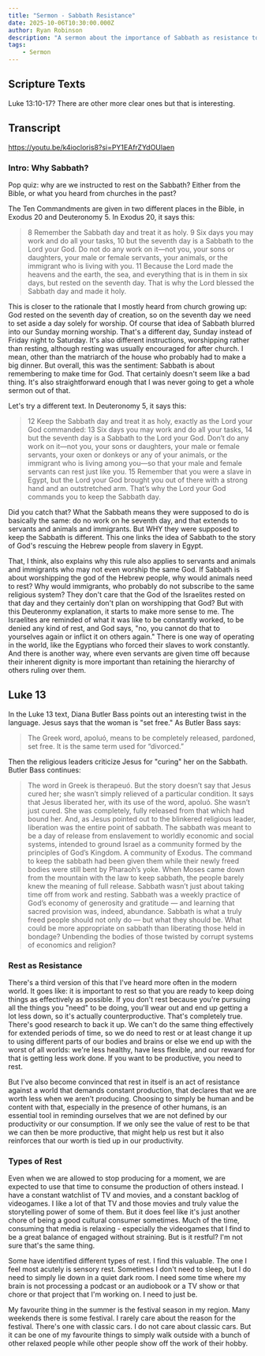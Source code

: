 ```yaml
---
title: "Sermon - Sabbath Resistance"
date: 2025-10-06T10:30:00.000Z
author: Ryan Robinson
description: "A sermon about the importance of Sabbath as resistance to the constant production and consumption of Empire."
tags:
    - Sermon
---
```


## Scripture Texts

Luke 13:10-17? There are other more clear ones but that is interesting.

## Transcript

https://youtu.be/k4iocloris8?si=PY1EAfrZYdOUlaen


### Intro: Why Sabbath?

Pop quiz: why are we instructed to rest on the Sabbath? Either from the Bible, or what you heard from churches in the past?

The Ten Commandments are given in two different places in the Bible, in Exodus 20 and Deuteronomy 5. In Exodus 20, it says this:

> 8 Remember the Sabbath day and treat it as holy. 9 Six days you may work and do all your tasks, 10 but the seventh day is a Sabbath to the Lord your God. Do not do any work on it—not you, your sons or daughters, your male or female servants, your animals, or the immigrant who is living with you. 11 Because the Lord made the heavens and the earth, the sea, and everything that is in them in six days, but rested on the seventh day. That is why the Lord blessed the Sabbath day and made it holy.

This is closer to the rationale that I mostly heard from church growing up: God rested on the seventh day of creation, so on the seventh day we need to set aside a day solely for worship. Of course that idea of Sabbath blurred into our Sunday morning worship. That's a different day, Sunday instead of Friday night to Saturday. It's also different instructions, worshipping rather than resting, although resting was usually encouraged for after church. I mean, other than the matriarch of the house who probably had to make a big dinner. But overall, this was the sentiment: Sabbath is about remembering to make time for God. That certainly doesn't seem like a bad thing. It's also straightforward enough that I was never going to get a whole sermon out of that.

Let's try a different text. In Deuteronomy 5, it says this:

> 12 Keep the Sabbath day and treat it as holy, exactly as the Lord your God commanded: 13 Six days you may work and do all your tasks, 14 but the seventh day is a Sabbath to the Lord your God. Don’t do any work on it—not you, your sons or daughters, your male or female servants, your oxen or donkeys or any of your animals, or the immigrant who is living among you—so that your male and female servants can rest just like you. 15 Remember that you were a slave in Egypt, but the Lord your God brought you out of there with a strong hand and an outstretched arm. That’s why the Lord your God commands you to keep the Sabbath day.

Did you catch that? What the Sabbath means they were supposed to do is basically the same: do no work on he seventh day, and that extends to servants and animals and immigrants. But WHY they were supposed to keep the Sabbath is different. This one links the idea of Sabbath to the story of God's rescuing the Hebrew people from slavery in Egypt.

That, I think, also explains why this rule also applies to servants and animals and immigrants who may not even worship the same God. If Sabbath is about worshipping the god of the Hebrew people, why would animals need to rest? Why would immigrants, who probably do not subscribe to the same religious system? They don't care that the God of the Israelites rested on that day and they certainly don't plan on worshipping that God? But with this Deuteronmy explanation, it starts to make more sense to me. The Israelites are reminded of what it was like to be constantly worked, to be denied any kind of rest, and God says, "no, you cannot do that to yourselves again or inflict it on others again." There is one way of operating in the world, like the Egyptians who forced their slaves to work constantly. And there is another way, where even servants are given time off because their inherent dignity is more important than retaining the hierarchy of others ruling over them.

## Luke 13

In the Luke 13 text, Diana Butler Bass points out an interesting twist in the language. Jesus says that the woman is "set free." As Butler Bass says:

> The Greek word, apoluó, means to be completely released, pardoned, set free. It is the same term used for “divorced.”

Then the religious leaders criticize Jesus for "curing" her on the Sabbath. Butler Bass continues:

> The word in Greek is therapeuó. But the story doesn’t say that Jesus cured her; she wasn’t simply relieved of a particular condition. It says that Jesus liberated her, with its use of the word, apoluó. She wasn’t just cured. She was completely, fully released from that which had bound her.
> And, as Jesus pointed out to the blinkered religious leader, liberation was the entire point of sabbath. The sabbath was meant to be a day of release from enslavement to worldly economic and social systems, intended to ground Israel as a community formed by the principles of God’s Kingdom. A community of Exodus. The command to keep the sabbath had been given them while their newly freed bodies were still bent by Pharaoh’s yoke. When Moses came down from the mountain with the law to keep sabbath, the people barely knew the meaning of full release.
> Sabbath wasn’t just about taking time off from work and resting. Sabbath was a weekly practice of God’s economy of generosity and gratitude — and learning that sacred provision was, indeed, abundance. Sabbath is what a truly freed people should not only do — but what they should be.
> What could be more appropriate on sabbath than liberating those held in bondage? Unbending the bodies of those twisted by corrupt systems of economics and religion?

### Rest as Resistance

There's a third version of this that I've heard more often in the modern world. It goes like: it is important to rest so that you are ready to keep doing things as effectively as possible. If you don't rest because you're pursuing all the things you "need" to be doing, you'll wear out and end up getting a lot less down, so it's actually counterproductive. That's completely true. There's good research to back it up. We can't do the same thing effectively for extended periods of time, so we do need to rest or at least change it up to using different parts of our bodies and brains or else we end up with the worst of all worlds: we're less healthy, have less flexible, and our reward for that is getting less work done. If you want to be productive, you need to rest.

But I've also become convinced that rest in itself is an act of resistance against a world that demands constant production, that declares that we are worth less when we aren't producing. Choosing to simply be human and be content with that, especially in the presence of other humans, is an essential tool in reminding ourselves that we are not defined by our productivity or our consumption. If we only see the value of rest to be that we can then be more productive, that might help us rest but it also reinforces that our worth is tied up in our productivity.

### Types of Rest

Even when we are allowed to stop producing for a moment, we are expected to use that time to consume the production of others instead. I have a constant watchlist of TV and movies, and a constant backlog of videogames. I like a lot of that TV and those movies and truly value the storytelling power of some of them. But it does feel like it's just another chore of being a good cultural consumer sometimes. Much of the time, consuming that media is relaxing - especially the videogames that I find to be a great balance of engaged without straining. But is it restful? I'm not sure that's the same thing.

Some have identified different types of rest. I find this valuable. The one I feel most acutely is sensory rest. Sometimes I don't need to sleep, but I do need to simply lie down in a quiet dark room. I need some time where my brain is not processing a podcast or an audiobook or a TV show or that chore or that project that I'm working on. I need to just be.

My favourite thing in the summer is the festival season in my region. Many weekends there is some festival. I rarely care about the reason for the festival. There's one with classic cars. I do not care about classic cars. But it can be one of my favourite things to simply walk outside with a bunch of other relaxed people while other people show off the work of their hobby.
